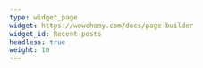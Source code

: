 ```yaml
---
type: widget_page
widget: https://wowchemy.com/docs/page-builder
widget_id: Recent-posts
headless: true
weight: 10
---
```

